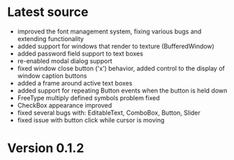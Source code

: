 # Latest source #
  * improved the font management system, fixing various bugs and extending functionality
  * added support for windows that render to texture (BufferedWindow)
  * added password field support to text boxes
  * re-enabled modal dialog support
  * fixed window close button ('x') behavior, added control to the display of window caption buttons
  * added a frame around active text boxes
  * added support for repeating Button events when the button is held down
  * FreeType multiply defined symbols problem fixed
  * CheckBox appearance improved
  * fixed several bugs with: EditableText, ComboBox, Button, Slider
  * fixed issue with button click while cursor is moving


# Version 0.1.2 #